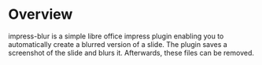 # Overview
impress-blur is a simple libre office impress plugin enabling you to automatically create a blurred version of a slide. 
The plugin saves a screenshot of the slide and blurs it. Afterwards, these files can be removed. 
